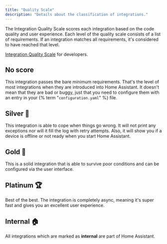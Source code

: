 ```yaml
---
title: "Quality Scale"
description: "Details about the classification of integrations."
---
```


The Integration Quality Scale scores each integration based on the code quality and user experience. Each level of the quality scale consists of a list of requirements. If an integration matches all requirements, it's considered to have reached that level.

[Integration Quality Scale](https://developers.home-assistant.io/docs/core/integration-quality-scale/) for developers.

## No score

This integration passes the bare minimum requirements. That's the level of most integrations when they are introduced into Home Assistant. It doesn't mean that they are bad or buggy, just that you need to configure them with an entry in your {% term "`configuration.yaml`" %} file.

## Silver 🥈

This integration is able to cope when things go wrong. It will not print any exceptions nor will it fill the log with retry attempts. Also, it will show you if a device is offline or not ready when you start Home Assistant.

## Gold 🥇

This is a solid integration that is able to survive poor conditions and can be configured via the user interface.

## Platinum 🏆

Best of the best. The integration is completely async, meaning it's super fast and gives you an excellent user experience.

## Internal 🏠

All integrations which are marked as **internal** are part of Home Assistant.

